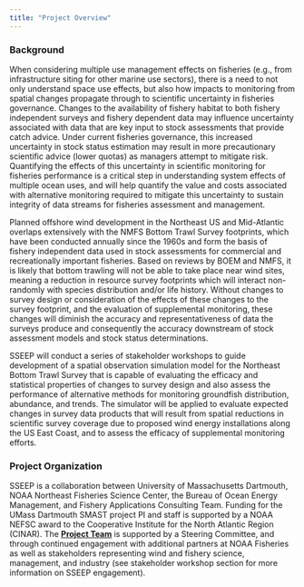 ```yaml
---
title: "Project Overview"
---
```


### **Background**

When considering multiple use management effects on fisheries (e.g., from infrastructure siting for other marine use sectors), there is a need to not only understand space use effects, but also how impacts to monitoring from spatial changes propagate through to scientific uncertainty in fisheries governance. Changes to the availability of fishery habitat to both fishery independent surveys and fishery dependent data may influence uncertainty associated with data that are key input to stock assessments that provide catch advice. Under current fisheries governance, this increased uncertainty in stock status estimation may result in more precautionary scientific advice (lower quotas) as managers attempt to mitigate risk. Quantifying the effects of this uncertainty in scientific monitoring for fisheries performance is a critical step in understanding system effects of multiple ocean uses, and will help quantify the value and costs associated with alternative monitoring required to mitigate this uncertainty to sustain integrity of data streams for fisheries assessment and management.

Planned offshore wind development in the Northeast US and Mid-Atlantic overlaps extensively with the NMFS Bottom Trawl Survey footprints, which have been conducted annually since the 1960s and form the basis of fishery independent data used in stock assessments for commercial and recreationally important fisheries. Based on reviews by BOEM and NMFS, it is likely that bottom trawling will not be able to take place near wind sites, meaning a reduction in resource survey footprints which will interact non-randomly with species distribution and/or life history. Without changes to survey design or consideration of the effects of these changes to the survey footprint, and the evaluation of supplemental monitoring, these changes will diminish the accuracy and representativeness of data the surveys produce and consequently the accuracy downstream of stock assessment models and stock status determinations.

SSEEP will conduct a series of stakeholder workshops to guide development of a spatial observation simulation model for the Northeast Bottom Trawl Survey that is capable of evaluating the efficacy and statistical properties of changes to survey design and also assess the performance of alternative methods for monitoring groundfish distribution, abundance, and trends. The simulator will be applied to evaluate expected changes in survey data products that will result from spatial reductions in scientific survey coverage due to proposed wind energy installations along the US East Coast, and to assess the efficacy of supplemental monitoring efforts.

### Project Organization

SSEEP is a collaboration between University of Massachusetts Dartmouth, NOAA Northeast Fisheries Science Center, the Bureau of Ocean Energy Management, and Fishery Applications Consulting Team. Funding for the UMass Dartmouth SMAST project PI and staff is supported by a NOAA NEFSC award to the Cooperative Institute for the North Atlantic Region (CINAR). The [**Project Team**](project-team.md) is supported by a Steering Committee, and through continued engagement with additional partners at NOAA Fisheries as well as stakeholders representing wind and fishery science, management, and industry (see stakeholder workshop section for more information on SSEEP engagement).
